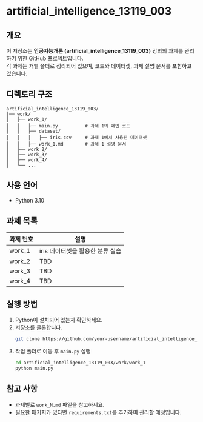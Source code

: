 # artificial_intelligence_13119_003

## 개요
이 저장소는 **인공지능개론 (artificial_intelligence_13119_003)** 강의의 과제를 관리하기 위한 GitHub 프로젝트입니다.  
각 과제는 개별 폴더로 정리되어 있으며, 코드와 데이터셋, 과제 설명 문서를 포함하고 있습니다.

## 디렉토리 구조
```
artificial_intelligence_13119_003/
│── work/
│   ├── work_1/
│   │   ├── main.py          # 과제 1의 메인 코드
│   │   ├── dataset/
│   │   │   ├── iris.csv     # 과제 1에서 사용된 데이터셋
│   │   ├── work_1.md        # 과제 1 설명 문서
│   ├── work_2/
│   ├── work_3/
│   ├── work_4/
│   └── ...
```

## 사용 언어
- Python 3.10

## 과제 목록
| 과제 번호 | 설명 |
|-----------|------|
| work_1 | iris 데이터셋을 활용한 분류 실습 |
| work_2 | TBD |
| work_3 | TBD |
| work_4 | TBD |

## 실행 방법
1. Python이 설치되어 있는지 확인하세요.  
2. 저장소를 클론합니다.
   ```bash
   git clone https://github.com/your-username/artificial_intelligence_13119_003.git
   ```
3. 작업 폴더로 이동 후 `main.py` 실행
   ```bash
   cd artificial_intelligence_13119_003/work/work_1
   python main.py
   ```

## 참고 사항
- 과제별로 `work_N.md` 파일을 참고하세요.
- 필요한 패키지가 있다면 `requirements.txt`를 추가하여 관리할 예정입니다.
